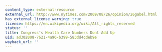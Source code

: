 ```yaml
---
content_type: external-resource
external_url: http://www.nytimes.com/2009/08/26/opinion/26gabel.html
has_external_license_warning: true
license: https://en.wikipedia.org/wiki/All_rights_reserved
status: ''
title: Congress's Health Care Numbers Dont Add Up
uid: ad302008-7621-4a96-b399-583dd4cdeb9e
wayback_url: ''
---
```

